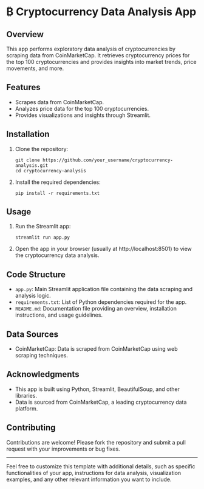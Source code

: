 
# ₿ Cryptocurrency Data Analysis App 

## Overview
This app performs exploratory data analysis of cryptocurrencies by scraping data from CoinMarketCap. It retrieves cryptocurrency prices for the top 100 cryptocurrencies and provides insights into market trends, price movements, and more.

## Features
- Scrapes data from CoinMarketCap.
- Analyzes price data for the top 100 cryptocurrencies.
- Provides visualizations and insights through Streamlit.

## Installation
1. Clone the repository:
   ```
   git clone https://github.com/your_username/cryptocurrency-analysis.git
   cd cryptocurrency-analysis
   ```
2. Install the required dependencies:
   ```
   pip install -r requirements.txt
   ```

## Usage
1. Run the Streamlit app:
   ```
   streamlit run app.py
   ```
2. Open the app in your browser (usually at http://localhost:8501) to view the cryptocurrency data analysis.

## Code Structure
- `app.py`: Main Streamlit application file containing the data scraping and analysis logic.
- `requirements.txt`: List of Python dependencies required for the app.
- `README.md`: Documentation file providing an overview, installation instructions, and usage guidelines.

## Data Sources
- CoinMarketCap: Data is scraped from CoinMarketCap using web scraping techniques.

## Acknowledgments
- This app is built using Python, Streamlit, BeautifulSoup, and other libraries.
- Data is sourced from CoinMarketCap, a leading cryptocurrency data platform.

## Contributing
Contributions are welcome! Please fork the repository and submit a pull request with your improvements or bug fixes.

---

Feel free to customize this template with additional details, such as specific functionalities of your app, instructions for data analysis, visualization examples, and any other relevant information you want to include.
